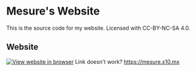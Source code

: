 # Mesure's Website

This is the source code for my website.
Licensed with CC-BY-NC-SA 4.0.

## Website

[![View website in browser](https://github.com/Mesure73L/Mesures-Website/assets/115181664/0745a0aa-bbb6-4651-bc6f-3b6011ec1128)](https://mesure.x10.mx)
Link doesn't work? <https://mesure.x10.mx>
<!-- hi i saw you were online 47 minutes ago btw my school blocked your website haha it wasn't blocked a week ago 

im still online, idk what to do

i want to work on the 12oc thing but this morning my computer didn't have internet for some reason so i couldn't commit the code to github

so i created a testing branch with the partially complete code but i don't remember what i need to put in it

btw how are you accessing this
i'm on vscode.dev
-->
